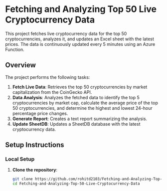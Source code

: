 # Fetching and Analyzing Top 50 Live Cryptocurrency Data

This project fetches live cryptocurrency data for the top 50 cryptocurrencies, analyzes it, and updates an Excel sheet with the latest prices. The data is continuously updated every 5 minutes using an Azure Function.

## Overview

The project performs the following tasks:
1. **Fetch Live Data**: Retrieves the top 50 cryptocurrencies by market capitalization from the CoinGecko API.
2. **Data Analysis**: Analyzes the fetched data to identify the top 5 cryptocurrencies by market cap, calculate the average price of the top 50 cryptocurrencies, and determine the highest and lowest 24-hour percentage price changes.
3. **Generate Report**: Creates a text report summarizing the analysis.
4. **Update SheetDB**: Updates a SheetDB database with the latest cryptocurrency data.

## Setup Instructions


### Local Setup

1. **Clone the repository**:
   ```bash
   git clone https://github.com/rohitd2103/Fetching-and-Analyzing-Top-50-Live-Cryptocurrency-Data.git
   cd Fetching-and-Analyzing-Top-50-Live-Cryptocurrency-Data
